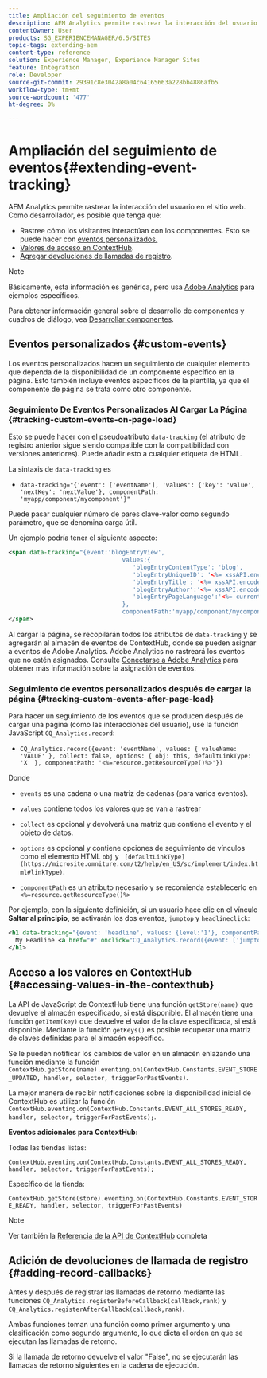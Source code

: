```yaml
---
title: Ampliación del seguimiento de eventos
description: AEM Analytics permite rastrear la interacción del usuario en el sitio web
contentOwner: User
products: SG_EXPERIENCEMANAGER/6.5/SITES
topic-tags: extending-aem
content-type: reference
solution: Experience Manager, Experience Manager Sites
feature: Integration
role: Developer
source-git-commit: 29391c8e3042a8a04c64165663a228bb4886afb5
workflow-type: tm+mt
source-wordcount: '477'
ht-degree: 0%

---
```


# Ampliación del seguimiento de eventos{#extending-event-tracking}

AEM Analytics permite rastrear la interacción del usuario en el sitio web. Como desarrollador, es posible que tenga que:

* Rastree cómo los visitantes interactúan con los componentes. Esto se puede hacer con [eventos personalizados.](#custom-events)
* [Valores de acceso en ContextHub](/help/sites-developing/extending-analytics.md#accessing-values-in-the-contexthub).
* [Agregar devoluciones de llamadas de registro](#adding-record-callbacks).

>[!NOTE]
>
>Básicamente, esta información es genérica, pero usa [Adobe Analytics](/help/sites-administering/adobeanalytics.md) para ejemplos específicos.
>
>Para obtener información general sobre el desarrollo de componentes y cuadros de diálogo, vea [Desarrollar componentes](/help/sites-developing/components.md).

## Eventos personalizados {#custom-events}

Los eventos personalizados hacen un seguimiento de cualquier elemento que dependa de la disponibilidad de un componente específico en la página. Esto también incluye eventos específicos de la plantilla, ya que el componente de página se trata como otro componente.

### Seguimiento De Eventos Personalizados Al Cargar La Página {#tracking-custom-events-on-page-load}

Esto se puede hacer con el pseudoatributo `data-tracking` (el atributo de registro anterior sigue siendo compatible con la compatibilidad con versiones anteriores). Puede añadir esto a cualquier etiqueta de HTML.

La sintaxis de `data-tracking` es

* `data-tracking="{'event': ['eventName'], 'values': {'key': 'value', 'nextKey': 'nextValue'}, componentPath: 'myapp/component/mycomponent'}"`

Puede pasar cualquier número de pares clave-valor como segundo parámetro, que se denomina carga útil.

Un ejemplo podría tener el siguiente aspecto:

```xml
<span data-tracking="{event:'blogEntryView',
                                values:{
                                   'blogEntryContentType': 'blog',
                                   'blogEntryUniqueID': '<%= xssAPI.encodeForJSString(entry.getId()) %>',
                                   'blogEntryTitle': '<%= xssAPI.encodeForJSString(entry.getTitle()) %>',
                                   'blogEntryAuthor':'<%= xssAPI.encodeForJSString(entry.getAuthor()) %>',
                                   'blogEntryPageLanguage':'<%= currentPage.getLanguage(true) %>'
                                },
                                componentPath:'myapp/component/mycomponent'}">
</span>
```

Al cargar la página, se recopilarán todos los atributos de `data-tracking` y se agregarán al almacén de eventos de ContextHub, donde se pueden asignar a eventos de Adobe Analytics. Adobe Analytics no rastreará los eventos que no estén asignados. Consulte [Conectarse a Adobe Analytics](/help/sites-administering/adobeanalytics.md) para obtener más información sobre la asignación de eventos.

### Seguimiento de eventos personalizados después de cargar la página {#tracking-custom-events-after-page-load}

Para hacer un seguimiento de los eventos que se producen después de cargar una página (como las interacciones del usuario), use la función JavaScript `CQ_Analytics.record`:

* `CQ_Analytics.record({event: 'eventName', values: { valueName: 'VALUE' }, collect: false, options: { obj: this, defaultLinkType: 'X' }, componentPath: '<%=resource.getResourceType()%>'})`

Donde

* `events` es una cadena o una matriz de cadenas (para varios eventos).

* `values` contiene todos los valores que se van a rastrear
* `collect` es opcional y devolverá una matriz que contiene el evento y el objeto de datos.
* `options` es opcional y contiene opciones de seguimiento de vínculos como el elemento HTML `obj` y ` [defaultLinkType](https://microsite.omniture.com/t2/help/en_US/sc/implement/index.html#linkType)`.

* `componentPath` es un atributo necesario y se recomienda establecerlo en `<%=resource.getResourceType()%>`

Por ejemplo, con la siguiente definición, si un usuario hace clic en el vínculo **Saltar al principio**, se activarán los dos eventos, `jumptop` y `headlineclick`:

```xml
<h1 data-tracking="{event: 'headline', values: {level:'1'}, componentPath: '<%=resource.getResourceType()%>'}">
  My Headline <a href="#" onclick="CQ_Analytics.record({event: ['jumptop','headlineclick'],  values: {level:'1'}, componentPath: '<%=resource.getResourceType()%>'})">Jump to top</a>
</h1>
```

## Acceso a los valores en ContextHub {#accessing-values-in-the-contexthub}

La API de JavaScript de ContextHub tiene una función `getStore(name)` que devuelve el almacén especificado, si está disponible. El almacén tiene una función `getItem(key)` que devuelve el valor de la clave especificada, si está disponible. Mediante la función `getKeys()` es posible recuperar una matriz de claves definidas para el almacén específico.

Se le pueden notificar los cambios de valor en un almacén enlazando una función mediante la función `ContextHub.getStore(name).eventing.on(ContextHub.Constants.EVENT_STORE_UPDATED, handler, selector, triggerForPastEvents)`.

La mejor manera de recibir notificaciones sobre la disponibilidad inicial de ContextHub es utilizar la función `ContextHub.eventing.on(ContextHub.Constants.EVENT_ALL_STORES_READY, handler, selector, triggerForPastEvents);`.

**Eventos adicionales para ContextHub:**

Todas las tiendas listas:

`ContextHub.eventing.on(ContextHub.Constants.EVENT_ALL_STORES_READY, handler, selector, triggerForPastEvents);`

Específico de la tienda:

`ContextHub.getStore(store).eventing.on(ContextHub.Constants.EVENT_STORE_READY, handler, selector, triggerForPastEvents)`

>[!NOTE]
>
>Ver también la [Referencia de la API de ContextHub](https://helpx.adobe.com/experience-manager/6-5/sites/developing/using/contexthub-api.html#ContextHubJavascriptAPIReference) completa

## Adición de devoluciones de llamada de registro {#adding-record-callbacks}

Antes y después de registrar las llamadas de retorno mediante las funciones `CQ_Analytics.registerBeforeCallback(callback,rank)` y `CQ_Analytics.registerAfterCallback(callback,rank)`.

Ambas funciones toman una función como primer argumento y una clasificación como segundo argumento, lo que dicta el orden en que se ejecutan las llamadas de retorno.

Si la llamada de retorno devuelve el valor &quot;False&quot;, no se ejecutarán las llamadas de retorno siguientes en la cadena de ejecución.
